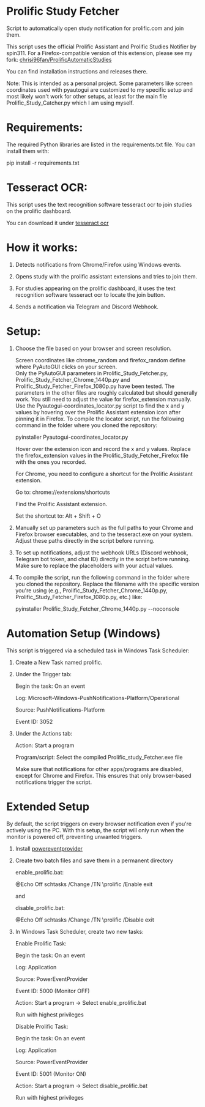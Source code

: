 # Prolific Study Fetcher
   
Script to automatically open study notification for prolific.com and join them.

This script uses the official Prolific Assistant and Prolific Studies Notifier by spin311. 
For a Firefox-compatible version of this extension, please see my fork: [chrisi96fan/ProlificAutomaticStudies](https://github.com/chrisi96fan/ProlificAutomaticStudies)

You can find installation instructions and releases there.

Note: This is intended as a personal project. Some parameters like screen coordinates used with pyautogui are customized to my specific setup and most likely won't work for other setups, at least for the main file Prolific_Study_Catcher.py which I am using myself.

# Requirements: 

The required Python libraries are listed in the requirements.txt file. You can install them with:

pip install -r requirements.txt

# Tesseract OCR:

This script uses the text recognition software tesseract ocr to join studies on the prolific dashboard.

You can download it under [tesseract ocr](https://github.com/tesseract-ocr/tesseract)


# How it works:

1. Detects notifications from Chrome/Firefox using Windows events.

2. Opens study with the prolific assistant extensions and tries to join them.

3. For studies appearing on the prolific dashboard, it uses the text recognition software tesseract ocr to locate the join button.

4. Sends a notification via Telegram and Discord Webhook.


# Setup:
1. Choose the file based on your browser and screen resolution.

   Screen coordinates like chrome_random and firefox_random define where PyAutoGUI clicks on your screen.  
   Only the PyAutoGUI parameters in Prolific_Study_Fetcher.py, Prolific_Study_Fetcher_Chrome_1440p.py and Prolific_Study_Fetcher_Firefox_1080p.py have been tested. The parameters in the other files are roughly calculated but should generally work.
   You still need to adjust the value for firefox_extension manually.
   Use the Pyautogui-coordinates_locator.py script to find the x and y values by hovering over the Prolific Assistant extension icon after pinning it in Firefox.
   To compile the locator script, run the following command in the folder where you cloned the repository:

   pyinstaller Pyautogui-coordinates_locator.py

   Hover over the extension icon and record the x and y values.
   Replace the firefox_extension values in the Prolific_Study_Fetcher_Firefox file with the ones you recorded.

   For Chrome, you need to configure a shortcut for the Prolific Assistant extension.

   Go to: chrome://extensions/shortcuts

   Find the Prolific Assistant extension.

   Set the shortcut to: Alt + Shift + O

2. Manually set up parameters such as the full paths to your Chrome and Firefox browser executables, and to the tesseract.exe 
   on your system. Adjust these paths directly in the script before running.

3. To set up notifications, adjust the webhook URLs (Discord webhook, Telegram bot token, and chat ID) directly in the script 
   before running.
   Make sure to replace the placeholders with your actual values.

3. To compile the script, run the following command in the folder where you cloned the repository. 
   Replace the filename with the specific version you're using (e.g., Prolific_Study_Fetcher_Chrome_1440p.py, Prolific_Study_Fetcher_Firefox_1080p.py, etc.) like:

   pyinstaller Prolific_Study_Fetcher_Chrome_1440p.py --noconsole


# Automation Setup (Windows)

This script is triggered via a scheduled task in Windows Task Scheduler:

1. Create a New Task named prolific.
   
2. Under the Trigger tab:

   Begin the task: On an event

   Log: Microsoft-Windows-PushNotifications-Platform/Operational

   Source: PushNotifications-Platform

   Event ID: 3052

3. Under the Actions tab:

   Action: Start a program

   Program/script: Select the compiled Prolific_study_Fetcher.exe file

   Make sure that notifications for other apps/programs are disabled, except for Chrome and Firefox. This ensures that only browser-based notifications trigger the script.


# Extended Setup

By default, the script triggers on every browser notification even if you're actively using the PC.
With this setup, the script will only run when the monitor is powered off, preventing unwanted triggers.

1. Install [powereventprovider](https://github.com/hirschmann/powereventprovider)

2. Create two batch files and save them in a permanent directory

   enable_prolific.bat:
   
   @Echo Off
   schtasks /Change /TN \prolific /Enable
   exit
   
   and
   
   disable_prolific.bat:
   
   
   @Echo Off
   schtasks /Change /TN \prolific /Disable
   exit

3.  In Windows Task Scheduler, create two new tasks:


      Enable Prolific Task:
      
      Begin the task: On an event
      
      Log: Application
      
      Source: PowerEventProvider
      
      Event ID: 5000 (Monitor OFF)
      
      Action: Start a program → Select enable_prolific.bat
      
      Run with highest privileges
      


      Disable Prolific Task:
      
      Begin the task: On an event
      
      Log: Application
      
      Source: PowerEventProvider
      
      Event ID: 5001 (Monitor ON)
      
      Action: Start a program → Select disable_prolific.bat
      
      Run with highest privileges
      

